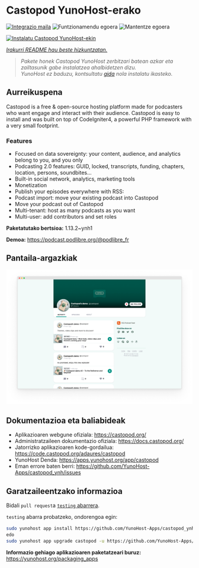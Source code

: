 <!--
Ohart ongi: README hau automatikoki sortu da <https://github.com/YunoHost/apps/tree/master/tools/readme_generator>ri esker
EZ editatu eskuz.
-->

# Castopod YunoHost-erako

[![Integrazio maila](https://apps.yunohost.org/badge/integration/castopod)](https://ci-apps.yunohost.org/ci/apps/castopod/)
![Funtzionamendu egoera](https://apps.yunohost.org/badge/state/castopod)
![Mantentze egoera](https://apps.yunohost.org/badge/maintained/castopod)

[![Instalatu Castopod YunoHost-ekin](https://install-app.yunohost.org/install-with-yunohost.svg)](https://install-app.yunohost.org/?app=castopod)

*[Irakurri README hau beste hizkuntzatan.](./ALL_README.md)*

> *Pakete honek Castopod YunoHost zerbitzari batean azkar eta zailtasunik gabe instalatzea ahalbidetzen dizu.*  
> *YunoHost ez baduzu, kontsultatu [gida](https://yunohost.org/install) nola instalatu ikasteko.*

## Aurreikuspena

Castopod is a free & open-source hosting platform made for podcasters who want engage and interact with their audience.
Castopod is easy to install and was built on top of CodeIgniter4, a powerful PHP framework with a very small footprint.


### Features

- Focused on data sovereignty: your content, audience, and analytics belong to you, and you only
- Podcasting 2.0 features: GUID, locked, transcripts, funding, chapters, location, persons, soundbites…
- Built-in social network, analytics, marketing tools
- Monetization
- Publish your episodes everywhere with RSS:
- Podcast import: move your existing podcast into Castopod
- Move your podcast out of Castopod
- Multi-tenant: host as many podcasts as you want
- Multi-user: add contributors and set roles

**Paketatutako bertsioa:** 1.13.2~ynh1

**Demoa:** <https://podcast.podlibre.org/@podlibre_fr>

## Pantaila-argazkiak

![Castopod(r)en pantaila-argazkia](./doc/screenshots/screenshot.png)

## Dokumentazioa eta baliabideak

- Aplikazioaren webgune ofiziala: <https://castopod.org/>
- Administratzaileen dokumentazio ofiziala: <https://docs.castopod.org/>
- Jatorrizko aplikazioaren kode-gordailua: <https://code.castopod.org/adaures/castopod>
- YunoHost Denda: <https://apps.yunohost.org/app/castopod>
- Eman errore baten berri: <https://github.com/YunoHost-Apps/castopod_ynh/issues>

## Garatzaileentzako informazioa

Bidali `pull request`a [`testing` abarrera](https://github.com/YunoHost-Apps/castopod_ynh/tree/testing).

`testing` abarra probatzeko, ondorengoa egin:

```bash
sudo yunohost app install https://github.com/YunoHost-Apps/castopod_ynh/tree/testing --debug
edo
sudo yunohost app upgrade castopod -u https://github.com/YunoHost-Apps/castopod_ynh/tree/testing --debug
```

**Informazio gehiago aplikazioaren paketatzeari buruz:** <https://yunohost.org/packaging_apps>

